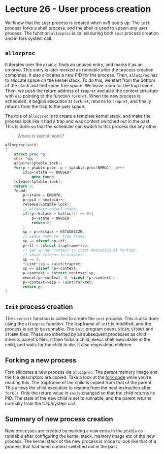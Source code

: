 # Lecture 26 - User process creation

We know that the `init` process is created when xv6 boots up. The `init` process forks a shell process, and the shell is used to spawn any user process. The function `allocproc` is called during both `init` process creation and in fork system call.

## `allocproc`

It iterates over the `ptable`, finds an unused entry, and marks it as an embryo. This entry is later marked as runnable after the process creation completes. It also allocates a new PID for the process. Then, `allocproc` has to allocate space on the kernel stack. To do this, we start from the bottom of the stack and find some free space. We leave room for the trap frame. Then, we push the return address of `trapret` and also the context structure with `eip` pointing to the function `forkret`. When the new process is scheduled, it begins execution at `forkret`, returns to `trapret`, and finally returns from the trap to the user space. 

The role of `allocproc` is to create a template kernel stack, and make the process look like it had a trap and was context switched out in the past. This is done so that the scheduler can switch to this process like any other.

> Where is kernel mode?

```c
allocproc(void)
{
    struct proc *p;
    char *sp;
    acquire(&ptable.lock);
    for(p = ptable.proc; p < &ptable.proc[NPROC]; p++)
        if(p−>state == UNUSED)
            goto found;
    release(&ptable.lock);
    return 0;
    found:
        p−>state = EMBRYO;
        p−>pid = nextpid++;
        release(&ptable.lock);
        // Allocate kernel stack.
        if((p−>kstack = kalloc()) == 0){
            p−>state = UNUSED;
            return 0;
        }
        sp = p−>kstack + KSTACKSIZE;
        // Leave room for trap frame.
        sp −= sizeof *p−>tf;
        p−>tf = (struct trapframe*)sp;
        // Set up new context to start executing at forkret,
        // which returns to trapret.
        sp −= 4;
        *(uint*)sp = (uint)trapret;
        sp −= sizeof *p−>context;
        p−>context = (struct context*)sp;
        memset(p−>context, 0, sizeof *p−>context);
        p−>context−>eip = (uint)forkret;
        return p;
}
```



## `Init` process creation

The `userinit` function is called to create the `init` process. This is also done using the `allocproc` function. The trapframe of `init` is modified, and the process is set to be runnable. The `init` program opens `STDIN`, `STDOUT` and `STDERR` files. These are inherited by all subsequent processes as child inherits parent's files. It then forks a child, execs shell executable in the child, and waits for the child to die. It also reaps dead children.

## Forking a new process

Fork allocates a new process via `allocproc`. The parent memory image and the file descriptors are copied. Take a look at the [fork code](#fork-system-call) while you're reading this. The trapframe of the child is copied from that of the parent. This allows the child execution to resume from the next instruction after `fork()`. Only the return value in `eax` is changed so that the child returns its PID. The state of the new child is set to runnable, and the parent returns normally from the trap/system call.

## Summary of new process creation

New processes are created by marking a new entry in the `ptable` as runnable after configuring the kernel stack, memory image etc of the new  process. The kernel stack of the new process is made to look like that of a process that had been context switched out in the past.
